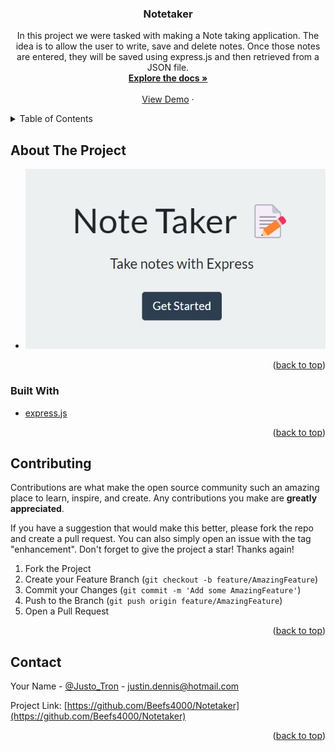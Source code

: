 <div id="top"></div>

<h3 align="center">Notetaker</h3>

  <p align="center">
    In this project we were tasked with making a Note taking application. The idea is to allow the user to write, save and delete notes. Once those notes are entered, they will be saved using express.js and then retrieved from a JSON file.
    <br />
    <a href="https://github.com/Beefs4000/Noteteker"><strong>Explore the docs »</strong></a>
    <br />
    <br />
    <a href="https://beefs4000-notetaker.herokuapp.com/">View Demo</a>
    ·
    </p>
</div>



<!-- TABLE OF CONTENTS -->
<details>
  <summary>Table of Contents</summary>
  <ol>
    <li>
      <a href="#about-the-project">About The Project</a>
      <ul>
        <li><a href="#built-with">Built With</a></li>
      </ul>
    </li>
    <li><a href="#contributing">Contributing</a></li>
    <li><a href="#contact">Contact</a></li>
  </ol>
</details>



<!-- ABOUT THE PROJECT -->
## About The Project

* ![Landing Page](https://github.com/Beefs4000/Notetaker/blob/2f9c822661fb8dc7ecf3fca816fef27267d99d1e/public/assets/Title.jpg)

<p align="right">(<a href="#top">back to top</a>)</p>



### Built With

* [express.js](https://expressjs.com/)

<p align="right">(<a href="#top">back to top</a>)</p>




<!-- CONTRIBUTING -->
## Contributing

Contributions are what make the open source community such an amazing place to learn, inspire, and create. Any contributions you make are **greatly appreciated**.

If you have a suggestion that would make this better, please fork the repo and create a pull request. You can also simply open an issue with the tag "enhancement".
Don't forget to give the project a star! Thanks again!

1. Fork the Project
2. Create your Feature Branch (`git checkout -b feature/AmazingFeature`)
3. Commit your Changes (`git commit -m 'Add some AmazingFeature'`)
4. Push to the Branch (`git push origin feature/AmazingFeature`)
5. Open a Pull Request

<p align="right">(<a href="#top">back to top</a>)</p>

<!-- CONTACT -->
## Contact

Your Name - [@Justo_Tron](https://twitter.com/Justo_Tron) - justin.dennis@hotmail.com

Project Link: [https://github.com/Beefs4000/Notetaker](https://github.com/Beefs4000/Notetaker)

<p align="right">(<a href="#top">back to top</a>)</p>
